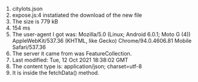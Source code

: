 1. citylots.json
2. expose.js:4 instatiated the download of the new file
3. The size is 779 kB
4. 154 ms
5. The user-agent I got was: Mozilla/5.0 (Linux; Android 6.0.1; Moto G (4)) AppleWebKit/537.36 (KHTML, like Gecko) Chrome/94.0.4606.81 Mobile Safari/537.36
6. The server it came from was FeatureCollection.
7. Last modified: Tue, 12 Oct 2021 18:38:02 GMT
8. The content type is: application/json; charset=utf-8
9. It is inside the fetchData() method.